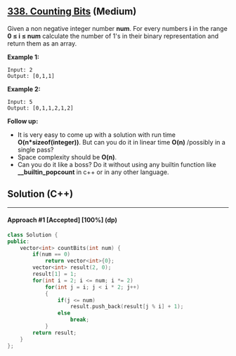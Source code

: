 ## [338. Counting Bits](https://leetcode.com/problems/counting-bits/) (Medium)

Given a non negative integer number **num**. For every numbers **i** in the range **0 ≤ i ≤ num** calculate the number of 1's in their binary representation and return them as an array.

**Example 1:**

```
Input: 2
Output: [0,1,1]
```

**Example 2:**

```
Input: 5
Output: [0,1,1,2,1,2]
```

**Follow up:**

- It is very easy to come up with a solution with run time **O(n\*sizeof(integer))**. But can you do it in linear time **O(n)** /possibly in a single pass?
- Space complexity should be **O(n)**.
- Can you do it like a boss? Do it without using any builtin function like **__builtin_popcount** in c++ or in any other language.

## Solution (C++)

---

#### Approach #1  [Accepted] [100%] (dp)

```c++
class Solution {
public:
    vector<int> countBits(int num) {
        if(num == 0)
            return vector<int>{0};
        vector<int> result(2, 0);
        result[1] = 1;
        for(int i = 2; i <= num; i *= 2)
            for(int j = i; j < i * 2; j++)
            {
                if(j <= num)
                    result.push_back(result[j % i] + 1);
                else
                    break;
            }
        return result;
    }
};
```

